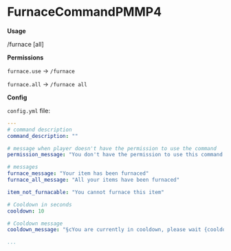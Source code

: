 # FurnaceCommandPMMP4

**Usage**

/furnace [all]

**Permissions**

`furnace.use` -> `/furnace`

`furnace.all` -> `/furnace all`

**Config**

`config.yml` file:

```yml
---
# command description
command_description: ""

# message when player doesn't have the permission to use the command
permission_message: "You don't have the permission to use this command !"

# messages
furnace_message: "Your item has been furnaced"
furnace_all_message: "All your items have been furnaced"

item_not_furnacable: "You cannot furnace this item"

# Cooldown in seconds
cooldown: 10

# Cooldown message
cooldown_message: "§cYou are currently in cooldown, please wait {cooldown} seconds"

...
```
